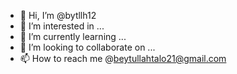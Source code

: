 - 👋 Hi, I’m @bytllh12
- 👀 I’m interested in ...
- 🌱 I’m currently learning ...
- 💞️ I’m looking to collaborate on ...
- 📫 How to reach me @beytullahtalo21@gmail.com 

<!---
bytllh12/bytllh12 is a ✨ special ✨ repository because its `README.md` (this file) appears on your GitHub profile.
You can click the Preview link to take a look at your changes.
--->
